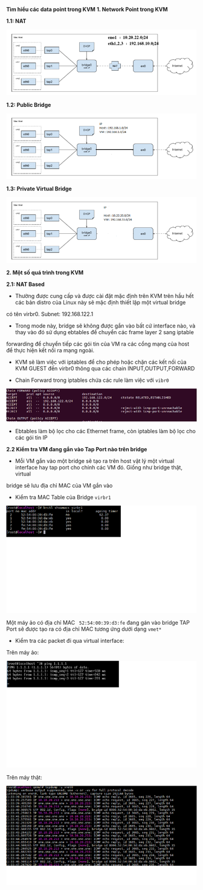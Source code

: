 **Tìm hiểu các data point trong KVM**
**1. Network Point trong KVM** 

**1.1: NAT**

[![](https://github.com/iamjohnny95/repolis_internship/raw/master/img/KVM/19.png)](https://github.com/iamjohnny95/repolis_internship/blob/master/img/KVM/19.png)

**1.2: Public Bridge**

[![](https://github.com/iamjohnny95/repolis_internship/raw/master/img/KVM/20.png)](https://github.com/iamjohnny95/repolis_internship/blob/master/img/KVM/20.png)

**1.3: Private Virtual Bridge**

[![](https://github.com/iamjohnny95/repolis_internship/raw/master/img/KVM/21.png)](https://github.com/iamjohnny95/repolis_internship/blob/master/img/KVM/21.png)

**2. Một số quá trình trong KVM**

**2.1: NAT Based**

- Thường được cung cấp và được cài đặt mặc định trên KVM trên hầu hết các bản distro của Linux này sẽ mặc định thiết lập một virtual bridge

có tên virbr0. Subnet: 192.168.122.1

- Trong mode này, bridge sẽ không được gắn vào bất cứ interface nào, và thay vào đó sử dụng ebtables để chuyển các frame layer 2 sang iptable

forwarding để chuyển tiếp các gói tin của VM ra các cổng mạng của host để thực hiện kết nối ra mạng ngoài. 

- KVM sẽ làm việc với iptables để cho phép hoặc chặn các kết nối của KVM GUEST đến virbr0 thông qua các chain INPUT,OUTPUT,FORWARD 

- Chain Forward trong iptables chứa các rule làm việc với `vibr0`

[![](https://github.com/iamjohnny95/repolis_internship/raw/master/img/KVM/22.png)](https://github.com/iamjohnny95/repolis_internship/blob/master/img/KVM/22.png)

- Ebtables làm bộ lọc cho các Ethernet frame, còn iptables làm bộ lọc cho các gói tin IP

**2.2 Kiểm tra VM đang gắn vào Tap Port nào trên bridge**

- Mỗi VM gắn vào một bridge sẽ tạo ra trên host vật lý một virtual interface hay tap port cho chính các VM đó. Giống như bridge thật, virtual

bridge sẽ lưu địa chỉ MAC của VM gắn vào

- Kiểm tra MAC Table của Bridge `virbr1`

[![](https://github.com/iamjohnny95/repolis_internship/raw/master/img/KVM/23.png)](https://github.com/iamjohnny95/repolis_internship/blob/master/img/KVM/23.png)

Một máy ảo có địa chỉ MAC ` 52:54:00:39:d3:fe` đang gán vào bridge TAP Port sẽ được tạo ra có địa chỉ MAC tương ứng dưới dạng `vmet*`

- Kiểm tra các packet đi qua virtual interface:

Trên máy ảo:

[![](https://github.com/iamjohnny95/repolis_internship/raw/master/img/KVM/24.png)](https://github.com/iamjohnny95/repolis_internship/blob/master/img/KVM/24.png)

Trên máy thật:

[![](https://github.com/iamjohnny95/repolis_internship/raw/master/img/KVM/25.png)](https://github.com/iamjohnny95/repolis_internship/blob/master/img/KVM/25.png)









